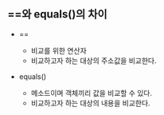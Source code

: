 ## ==와 equals()의 차이
- ==
  - 비교를 위한 연산자
  - 비교하고자 하는 대상의 주소값을 비교한다.

- equals() 
  - 메소드이며 객체끼리 값을 비교할 수 있다.
  - 비교하고자 하는 대상의 내용을 비교한다.
